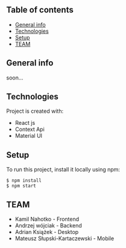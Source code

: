 ## Table of contents

- [General info](#general-info)
- [Technologies](#technologies)
- [Setup](#setup)
- [TEAM](#team)

## General info

soon...

## Technologies

Project is created with:

- React js
- Context Api
- Material UI

## Setup

To run this project, install it locally using npm:

```
$ npm install
$ npm start
```

## TEAM

- Kamil Nahotko - Frontend
- Andrzej wójciak - Backend
- Adrian Książek - Desktop
- Mateusz Słupski-Kartaczewski - Mobile
